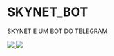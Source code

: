 # SKYNET_BOT
SKYNET E UM BOT DO TELEGRAM


<a href="http://i.imgur.com/B0npNzb.png">
  <img src="http://imgur.com/B0npNzbl.png" />
</a>




<a href="http://i.imgur.com/uVenkn3.png">
  <img src="http://imgur.com/uVenkn3l.png" />
</a>
